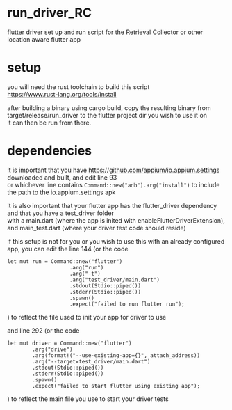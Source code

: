 # run_driver_RC
flutter driver set up and run script for the Retrieval Collector or other location aware flutter app

# setup
you will need the rust toolchain to build this script \
https://www.rust-lang.org/tools/install

after building a binary using cargo build, copy the resulting binary from \
target/release/run_driver to the flutter project dir you wish to use it on \
it can then be run from there.

# dependencies
it is important that you have https://github.com/appium/io.appium.settings downloaded and built, and edit line 93  
or whichever line contains  ```Command::new("adb").arg("install")``` to include the path to the io.appium.settings apk  

it is also important that your flutter app has the flutter_driver dependency and that you have a test_driver folder\
with a main.dart (where the app is inited with enableFlutterDriverExtension), and main_test.dart (where your driver test code should reside)  

if this setup is not for you or you wish to use this with an already configured app, you can edit the line 144 (or the code 
``` 
let mut run = Command::new("flutter")
                    .arg("run")
                    .arg("-t")
                    .arg("test_driver/main.dart")
                    .stdout(Stdio::piped())
                    .stderr(Stdio::piped())
                    .spawn()
                    .expect("failed to run flutter run");
```
)
to reflect the file used to init your app for driver to use

and line 292 (or the code
```
let mut driver = Command::new("flutter")
        .arg("drive")
        .arg(format!("--use-existing-app={}", attach_address))
        .arg("--target=test_driver/main.dart")
        .stdout(Stdio::piped())
        .stderr(Stdio::piped())
        .spawn()
        .expect("failed to start flutter using existing app");
```
)
to reflect the main file you use to start your driver tests        
